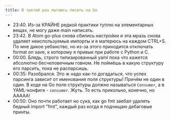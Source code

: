 ```yaml
---
title: В третий раз пытаюсь писать на Go
---
```


- 23:40. Из-за КРАЙНЕ редкой практики туплю на элементарных вещах, не могу даже main написать.
- 23:42. В Atom go-plus снова сбились настройки и эта мразь снова удаляет неиспользуемые импорты и я матерюсь на каждом CTRL+S. По мне дикое уебанство, но из-за этого приходится отключать format on save, к которому я привык при работе с Python и C.
- 00:00. Блядь, строго типизированный yaml пока что кажется абсолютно бесчеловечным говном. Не поймёшь в какую структуру его парсить, пока не распарсишь.
- 00:35: Разобрался. Это ж надо как-то догадаться, что успех парсинга зависит от именования поля структуры! Причём не один в один. В коде на Go поле структуры должно называться `Consumer`, а в YAML-конфиге - `consumer`. Жуть. То есть прикольно, конечно, но ААААА!
- 00:50: Оно почти работает но сука, как go fmt заебал удалять бедный import "fmt", каждый раз когда я подчищаю дебаговые принты.
